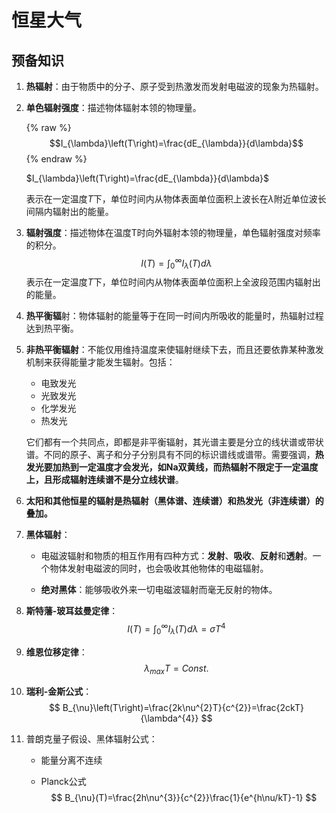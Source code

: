 # 恒星大气

## 预备知识

1. **热辐射**：由于物质中的分子、原子受到热激发而发射电磁波的现象为热辐射。

2. **单色辐射强度**：描述物体辐射本领的物理量。

   {% raw %}
   $$I_{\lambda}\left(T\right)=\frac{dE_{\lambda}}{d\lambda}$$
   {% endraw %}

   $I_{\lambda}\left(T\right)=\frac{dE_{\lambda}}{d\lambda}$

   表示在一定温度$T$下，单位时间内从物体表面单位面积上波长在$\lambda$附近单位波长间隔内辐射出的能量。

3. **辐射强度**：描述物体在温度T时向外辐射本领的物理量，单色辐射强度对频率的积分。
   $$
   I\left(T\right)=\int^{\infty}_{0}I_{\lambda}\left(T\right)d\lambda
   $$
   表示在一定温度$T$下，单位时间内从物体表面单位面积上全波段范围内辐射出的能量。

4. **热平衡辐**射：物体辐射的能量等于在同一时间内所吸收的能量时，热辐射过程达到热平衡。

5. **非热平衡辐射**：不能仅用维持温度来使辐射继续下去，而且还要依靠某种激发机制来获得能量才能发生辐射。包括：

   - 电致发光
   - 光致发光
   - 化学发光
   - 热发光

   它们都有一个共同点，即都是非平衡辐射，其光谱主要是分立的线状谱或带状谱。不同的原子、离子和分子分别具有不同的标识谱线或谱带。需要强调，**热发光要加热到一定温度才会发光，如Na双黄线，而热辐射不限定于一定温度上，且形成辐射连续谱不是分立线状谱**。

6. **太阳和其他恒星的辐射是热辐射（黑体谱、连续谱）和热发光（非连续谱）的叠加。**

7. **黑体辐射**：

   - 电磁波辐射和物质的相互作用有四种方式：**发射**、**吸收**、**反射**和**透射**。一个物体发射电磁波的同时，也会吸收其他物体的电磁辐射。


   - **绝对黑体**：能够吸收外来一切电磁波辐射而毫无反射的物体。

8. **斯特藩-玻耳兹曼定律**：
   $$
   I\left(T\right)=\int^{\infty}_{0}I_{\lambda}\left(T\right)d\lambda=\sigma T^{4}
   $$

9. **维恩位移定律**：
   $$
   \lambda_{max}T=Const.
   $$

10. **瑞利-金斯公式**：
    $$
    B_{\nu}\left(T\right)=\frac{2k\nu^{2}T}{c^{2}}=\frac{2ckT}{\lambda^{4}}
    $$

11. 普朗克量子假设、黑体辐射公式：

    - 能量分离不连续

    - Planck公式
      $$
      B_{\nu}(T)=\frac{2h\nu^{3}}{c^{2}}\frac{1}{e^{h\nu/kT}-1}
      $$
